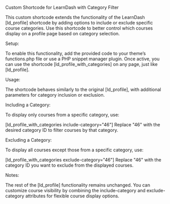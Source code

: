 Custom Shortcode for LearnDash with Category Filter

This custom shortcode extends the functionality of the LearnDash [ld_profile] shortcode by adding options to include or exclude specific course categories. Use this shortcode to better control which courses display on a profile page based on category selection.

Setup:

To enable this functionality, add the provided code to your theme’s functions.php file or use a PHP snippet manager plugin. Once active, you can use the shortcode [ld_profile_with_categories] on any page, just like [ld_profile].

Usage:

The shortcode behaves similarly to the original [ld_profile], with additional parameters for category inclusion or exclusion.

Including a Category: 

To display only courses from a specific category, use:


[ld_profile_with_categories include-category="46"]
Replace "46" with the desired category ID to filter courses by that category.

Excluding a Category: 

To display all courses except those from a specific category, use:


[ld_profile_with_categories exclude-category="46"]
Replace "46" with the category ID you want to exclude from the displayed courses.

Notes: 

The rest of the [ld_profile] functionality remains unchanged.
You can customize course visibility by combining the include-category and exclude-category attributes for flexible course display options.
